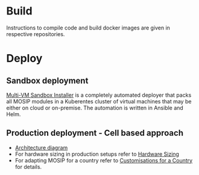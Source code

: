 # Build
Instructions to compile code and build docker images are given in respective repositories.

# Deploy
## Sandbox deployment
[Multi-VM Sandbox Installer](https://github.com/mosip/mosip-infra/tree/master/deployment/sandbox-v2) is a completely automated deployer that packs all MOSIP modules in a Kuberentes cluster of virtual machines that may be either on cloud or on-premise.  The automation is written in Ansible and Helm.

## Production deployment - Cell based approach
* [Architecture diagram](https://github.com/mosip/mosip-infra/blob/master/deployment/production/images/mosip-cell-deployment.jpg)
* For hardware sizing in production setups refer to [Hardware Sizing](Hardware-Sizing.md)
* For adapting MOSIP for a country refer to [Customisations for a Country](Customisations-for-a-Country.md) for details.
